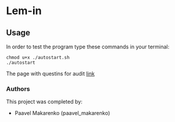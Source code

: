 # Lem-in

## Usage
In order to test the program type these commands in your terminal:
 ```
 chmod u+x ./autostart.sh
 ./autostart
 ```

 The page with questins for audit [link](https://github.com/01-edu/public/tree/master/subjects/lem-in/audit)
### Authors

This project was completed by:

* Paavel Makarenko (paavel_makarenko)